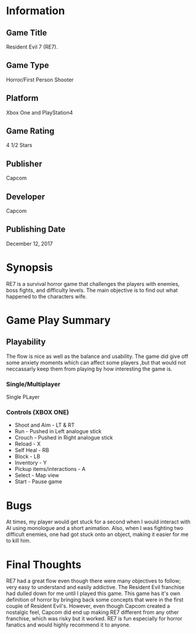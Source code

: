 
# Information
## Game Title
Resident Evil 7 (RE7).
## Game Type
Horror/First Person Shooter
## Platform
Xbox One and PlayStation4
## Game Rating
4 1/2 Stars 
## Publisher
Capcom
## Developer
Capcom
## Publishing Date
December 12, 2017
# Synopsis
RE7 is a survival horror game that challenges the players with enemies, boss fights, and difficulty levels. 
The main objective is to find out what happened to the characters wife.

# Game Play Summary
## Playability
The flow is nice as well as the balance and usability. The game did give off some anxiety moments which can affect some players 
,but that would not neccassarly keep them from playing by how interesting the game is. 
### Single/Multiplayer
Single PLayer
### Controls (XBOX ONE)
* Shoot and Aim - LT & RT
* Run - Pushed in Left analogue stick
* Crouch - Pushed in Right analogue stick
* Reload - X
* Self Heal - RB
* Block - LB
* Inventory - Y
* Pickup items/interactions - A
* Select - Map view 
* Start - Pause game

# Bugs
At times, my player would get stuck for a second when I would interact with AI using monologue and a short animation. 
Also, when I was fighting two difficult enemies, one had got stuck onto an object, making it easier for me to kill him. 
# Final Thoughts
RE7 had a great flow even though there were many objectives to follow; very easy to understand and easily addictive. The Resident Evil franchise had dulled down for me until I played this game. This game has it's own definition of horror by bringing back some concepts that were in the first couple of Resident Evil's. However, even though Capcom created a nostalgic feel, Capcom did end up making RE7 different from any other franchise, which was risky but it worked. RE7 is fun especially for horror fanatics and would highly recommend it to anyone.
